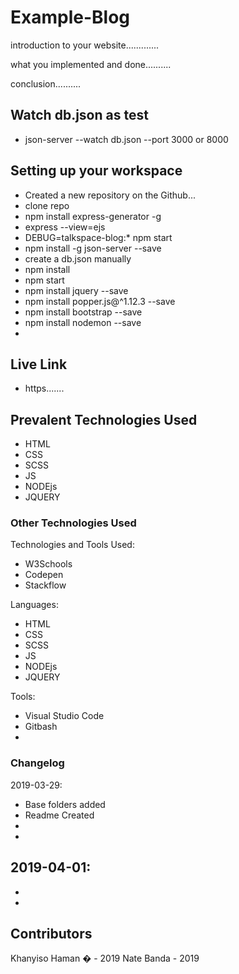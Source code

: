 # Example-Blog

introduction to your website.............

what you implemented and done..........

conclusion..........

## Watch db.json as test
- json-server --watch db.json --port 3000 or 8000


## Setting up your workspace

- Created a new repository on the Github...
- clone repo
- npm install express-generator -g
- express --view=ejs
- DEBUG=talkspace-blog:* npm start
- npm install -g json-server --save
- create a db.json manually
- npm install
- npm start
- npm install jquery --save
- npm install popper.js@^1.12.3 --save
- npm install bootstrap --save
- npm install nodemon --save
-

## Live Link

-  https.......

## Prevalent Technologies Used

- HTML
- CSS
- SCSS
- JS
- NODEjs
- JQUERY

### Other Technologies Used

Technologies and Tools Used:

- W3Schools
- Codepen
- Stackflow

Languages:

- HTML
- CSS
- SCSS
- JS
- NODEjs
- JQUERY

Tools:

- Visual Studio Code
- Gitbash
- 


### Changelog

2019-03-29:
- Base folders added
- Readme Created 
- 
- 

2019-04-01:
- 
- 
- 

## Contributors

Khanyiso Haman	� - 2019
Nate Banda - 2019

